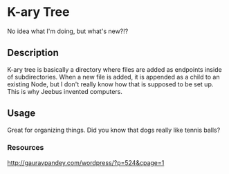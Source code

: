 # K-ary Tree

No idea what I'm doing, but what's new?!?

## Description
K-ary tree is basically a directory where files are added as endpoints inside of subdirectories. When a new file is added, it is appended as a child to an existing Node, but I don't really know how that is supposed to be set up. This is why Jeebus invented computers.

## Usage
Great for organizing things. Did you know that dogs really like tennis balls?

### Resources
http://gauravpandey.com/wordpress/?p=524&cpage=1